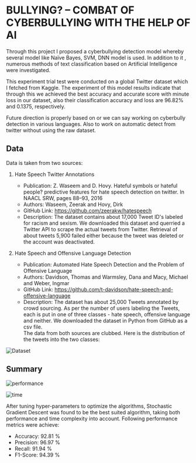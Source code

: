 # BULLYING? – COMBAT OF CYBERBULLYING WITH THE HELP OF AI

Through this project I proposed a cyberbullying detection model whereby several model like Naïve Bayes, SVM, DNN model is used. In addition to it , numerous methods of text classification based on Artificial Intelligence were investigated.

This experiment trial test were conducted on a global Twitter dataset which I fetched from Kaggle. The experiment of this model results indicate that through this we achieved the best accuracy and accurate score with minute loss in our dataset, also their classification accuracy and loss are 96.82% and 0.1375, respectively.

Future direction is properly based on or we can say working on cyberbully detection in various languages. Also to work on automatic detect from twitter without using the raw dataset.

## Data
Data is taken from two sources:
1.	Hate Speech Twitter Annotations
    - Publication: 
Z. Waseem and D. Hovy. Hateful symbols or hateful people? predictive features for hate speech detection on twitter. In NAACL SRW, pages 88–93, 2016 
    - Authors: Waseem, Zeerak and Hovy, Dirk
    - GitHub Link: https://github.com/zeerakw/hatespeech
    -	Description: 
The dataset contains about 17,000 Tweet ID's labeled for racism and sexism. We downloaded this dataset and querried a Twitter API to scrape the actual tweets from Twitter. Retrieval of about tweets 5,900 failed either because the tweet was deleted or the account was deactivated. 

2.	Hate Speech and Offensive Language Detection
    - Publication: 
Automated Hate Speech Detection and the Problem of Offensive Language
    - Authors: Davidson, Thomas and Warmsley, Dana and Macy, Michael and Weber, Ingmar
    - GitHub Link: https://github.com/t-davidson/hate-speech-and-offensive-language
    - Description:
The dataset has about 25,000 Tweets annotated by crowd sourcing. As per the number of users labeling the Tweets, each is put in one of three classes - hate speech, offensive language and neither. We downloaded the dataset in Python from GitHub as a csv file.<br>
The data from both sources are clubbed. Here is the distribution of the tweets into the two classes:


![Dataset](/distribution_of_tweets.png)


## Summary
![performance](/algo_comparison.png) <br>

![time](/algo_time.png)

After tuning hyper-parameters to optimize the algorithms, Stochastic Gradient Descent was found to be the best suited algorithm, taking both performance and time complexity into account.
Following performance metrics were achieve:
-	Accuracy: 92.81 %
-	Precision: 96.97 %
-	Recall: 91.94 %
-	F1-Score: 94.39 %
